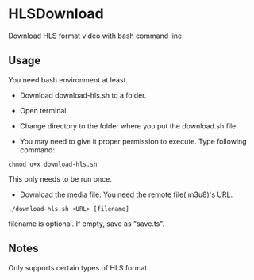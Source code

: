 # HLSDownload
Download HLS format video with bash command line.

## Usage
You need bash environment at least.

* Download download-hls.sh to a folder.

* Open terminal.

* Change directory to the folder where you put the download.sh file.

* You may need to give it proper permission to execute. Type following command:
```
chmod u+x download-hls.sh
```
  This only needs to be run once.
  
* Download the media file. You need the remote file(.m3u8)'s URL.
```
./download-hls.sh <URL> [filename]
```
filename is optional. If empty, save as "save.ts".

## Notes
Only supports certain types of HLS format.
